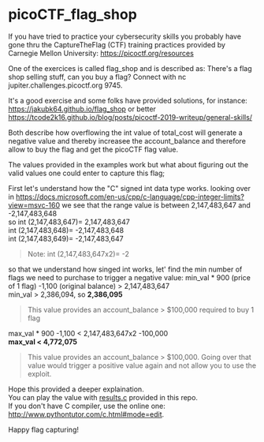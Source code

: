 # picoCTF_flag_shop

If you have tried to practice your cybersecurity skills you probably have gone thru the CaptureTheFlag (CTF) training practices provided by Carnegie Mellon University: https://picoctf.org/resources

One of the exercices is called flag_shop and is described as:
There's a flag shop selling stuff, can you buy a flag? Connect with nc jupiter.challenges.picoctf.org 9745.

It's a good exercise and some folks have provided solutions, for instance:
https://jakubk64.github.io/flag_shop or better https://tcode2k16.github.io/blog/posts/picoctf-2019-writeup/general-skills/

Both describe how overflowing the int value of total_cost will generate a negative value and thereby increasee the account_balance and therefore allow to buy the flag and get the picoCTF flag value.

The values provided in the examples work but what about figuring out the valid values one could enter to capture this flag;

First let's understand how the "C" signed int data type works.
looking over in https://docs.microsoft.com/en-us/cpp/c-language/cpp-integer-limits?view=msvc-160 we see that the range value is between 2,147,483,647 and  -2,147,483,648  
so 
int (2,147,483,647)= 2,147,483,647  
int (2,147,483,648)= -2,147,483,648  
int (2,147,483,649)= -2,147,483,647 
>Note: int (2,147,483,647x2)= -2  

so that we understand how singed int works, let' find the min number of flags we need to purchase to trigger a negative value:
min_val * 900 (price of 1 flag) -1,100 (original balance) > 2,147,483,647  
min_val > 2,386,094, so **2,386,095**  
>This value provides an account_balance > $100,000 required to buy 1 flag  

max_val * 900 -1,100 < 2,147,483,647x2 -100,000     
**max_val < 4,772,075** 
>This value provides an account_balance > $100,000. Going over that value would trigger a positive value again and not allow you to use the exploit. 

Hope this provided a deeper explaination.  
You can play the value with [results.c](https://github.com/ericvt/picoCTF_flag_shop/blob/main/results.c) provided in this repo.  
If you don't have C compiler, use the online one: http://www.pythontutor.com/c.html#mode=edit. 

Happy flag capturing!




